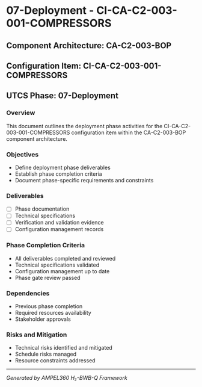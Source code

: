 # 07-Deployment - CI-CA-C2-003-001-COMPRESSORS

## Component Architecture: CA-C2-003-BOP
## Configuration Item: CI-CA-C2-003-001-COMPRESSORS
## UTCS Phase: 07-Deployment

### Overview
This document outlines the deployment phase activities for the CI-CA-C2-003-001-COMPRESSORS configuration item within the CA-C2-003-BOP component architecture.

### Objectives
- Define deployment phase deliverables
- Establish phase completion criteria
- Document phase-specific requirements and constraints

### Deliverables
- [ ] Phase documentation
- [ ] Technical specifications
- [ ] Verification and validation evidence
- [ ] Configuration management records

### Phase Completion Criteria
- All deliverables completed and reviewed
- Technical specifications validated
- Configuration management up to date
- Phase gate review passed

### Dependencies
- Previous phase completion
- Required resources availability
- Stakeholder approvals

### Risks and Mitigation
- Technical risks identified and mitigated
- Schedule risks managed
- Resource constraints addressed

---
*Generated by AMPEL360 H₂-BWB-Q Framework*
